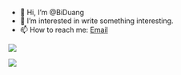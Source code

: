 - 👋 Hi, I’m @BiDuang
- 👀 I’m interested in write something interesting.
- 📫 How to reach me: [Email](mailto://me@biduang.cn)

<a href="https://wakatime.com"><img src="https://wakatime.com/share/@54584642-d17f-456f-9341-29215427f16b/217a063d-bdcc-472c-8371-3f523122a58a.png" /></a>

<a href="https://wakatime.com"><img src="https://wakatime.com/share/@54584642-d17f-456f-9341-29215427f16b/743ee9ec-91e6-4c0f-b8f7-d2ff0bbffa8b.png" /></a>

<!---
BiDuang/BiDuang is a ✨ special ✨ repository because its `README.md` (this file) appears on your GitHub profile.
You can click the Preview link to take a look at your changes.
--->
